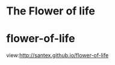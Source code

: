 The Flower of life 
==========================
# flower-of-life
view:http://santex.github.io/flower-of-life
